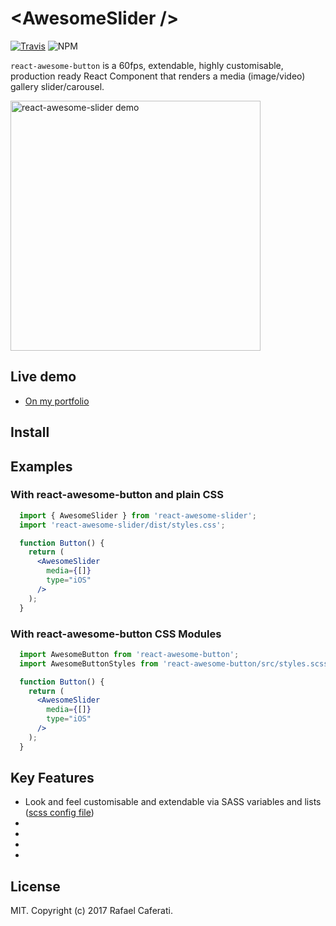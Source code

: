# &lt;AwesomeSlider /&gt;

[![Travis](https://img.shields.io/travis/rcaferati/react-awesome-slider/master.svg)](https://travis-ci.org/rcaferati/react-awesome-slider) ![NPM](https://img.shields.io/npm/v/react-awesome-slider.svg)

`react-awesome-button` is a 60fps, extendable, highly customisable, production ready React Component that renders a media (image/video) gallery slider/carousel.

[<img width="400" alt="react-awesome-slider demo" src="https://github.com/rcaferati/react-awesome-slider/blob/master/demo/images/gallery-demo.gif?raw=true">](https://caferati.me/demo/react-awesome-slider)

## Live demo

+ <a title="Live demo" href="https://caferati.me/demo/react-awesome-slider" target="_blank">On my portfolio</a>

## Install

## Examples

### With react-awesome-button and plain CSS
```jsx
  import { AwesomeSlider } from 'react-awesome-slider';
  import 'react-awesome-slider/dist/styles.css';

  function Button() {
    return (
      <AwesomeSlider
        media={[]}
        type="iOS"
      />
    );
  }
```

### With react-awesome-button CSS Modules
```jsx
  import AwesomeButton from 'react-awesome-button';
  import AwesomeButtonStyles from 'react-awesome-button/src/styles.scss'

  function Button() {
    return (
      <AwesomeSlider
        media={[]}
        type="iOS"
      />
    );
  }
```

## Key Features

+ Look and feel customisable and extendable via SASS variables and lists ([scss config file](https://github.com/rcaferati/react-awesome-slider/blob/master/src/styles))
+
+
+
+

## License

MIT. Copyright (c) 2017 Rafael Caferati.
